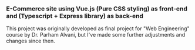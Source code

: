 ### E-Commerce site using Vue.js (Pure CSS styling) as front-end and (Typescript + Express library) as back-end

This project was originally developed as final project for "Web Engineering" course by Dr. Parham Alvani, but I've made some further adjustments and changes since then. 
